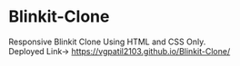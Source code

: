 # Blinkit-Clone
Responsive Blinkit Clone Using HTML and CSS Only.
<br>
Deployed Link-> https://vgpatil2103.github.io/Blinkit-Clone/
